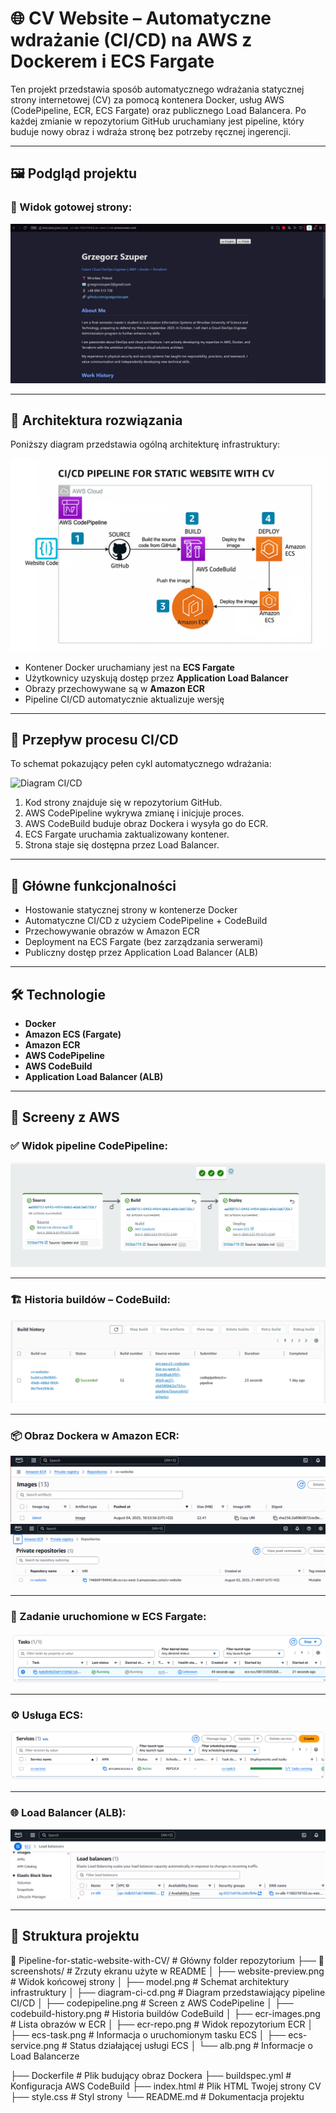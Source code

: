 # 🌐 CV Website – Automatyczne wdrażanie (CI/CD) na AWS z Dockerem i ECS Fargate

Ten projekt przedstawia sposób automatycznego wdrażania statycznej strony internetowej (CV) za pomocą kontenera Docker, usług AWS (CodePipeline, ECR, ECS Fargate) oraz publicznego Load Balancera. Po każdej zmianie w repozytorium GitHub uruchamiany jest pipeline, który buduje nowy obraz i wdraża stronę bez potrzeby ręcznej ingerencji.

---

## 🖼️ Podgląd projektu

### 📄 Widok gotowej strony:

![Widok strony](screenshots/website-preview.png)

---

## 🧭 Architektura rozwiązania

Poniższy diagram przedstawia ogólną architekturę infrastruktury:

![Model architektury](screenshots/model.png)

- Kontener Docker uruchamiany jest na **ECS Fargate**
- Użytkownicy uzyskują dostęp przez **Application Load Balancer**
- Obrazy przechowywane są w **Amazon ECR**
- Pipeline CI/CD automatycznie aktualizuje wersję

---

## 🔄 Przepływ procesu CI/CD

To schemat pokazujący pełen cykl automatycznego wdrażania:

![Diagram CI/CD](screenshots/diagram-ci-cd.png)

1. Kod strony znajduje się w repozytorium GitHub.
2. AWS CodePipeline wykrywa zmianę i inicjuje proces.
3. AWS CodeBuild buduje obraz Dockera i wysyła go do ECR.
4. ECS Fargate uruchamia zaktualizowany kontener.
5. Strona staje się dostępna przez Load Balancer.

---

## 🚀 Główne funkcjonalności

- Hostowanie statycznej strony w kontenerze Docker
- Automatyczne CI/CD z użyciem CodePipeline + CodeBuild
- Przechowywanie obrazów w Amazon ECR
- Deployment na ECS Fargate (bez zarządzania serwerami)
- Publiczny dostęp przez Application Load Balancer (ALB)

---

## 🛠️ Technologie

- **Docker**
- **Amazon ECS (Fargate)**
- **Amazon ECR**
- **AWS CodePipeline**
- **AWS CodeBuild**
- **Application Load Balancer (ALB)**

---

## 📸 Screeny z AWS

### ✅ Widok pipeline CodePipeline:

![CodePipeline](screenshots/codepipeline.png)

---

### 🏗️ Historia buildów – CodeBuild:

![Build history](screenshots/codebuild-history.png)

---

### 📦 Obraz Dockera w Amazon ECR:

![ECR – obrazy](screenshots/ecr-images.png)
![ECR – repozytorium](screenshots/ecr-repo.png)

---

### 🚢 Zadanie uruchomione w ECS Fargate:

![ECS Task](screenshots/ecs-task.png)

---

### ⚙️ Usługa ECS:

![ECS Service](screenshots/ecs-service.png)

---

### 🌐 Load Balancer (ALB):

![Load Balancer](screenshots/alb.png)

---

## 📂 Struktura projektu

📁 Pipeline-for-static-website-with-CV/     # Główny folder repozytorium
├── 📁 screenshots/                         # Zrzuty ekranu użyte w README
│   ├── website-preview.png                # Widok końcowej strony
│   ├── model.png                          # Schemat architektury infrastruktury
│   ├── diagram-ci-cd.png                  # Diagram przedstawiający pipeline CI/CD
│   ├── codepipeline.png                   # Screen z AWS CodePipeline
│   ├── codebuild-history.png              # Historia buildów CodeBuild
│   ├── ecr-images.png                     # Lista obrazów w ECR
│   ├── ecr-repo.png                       # Widok repozytorium ECR
│   ├── ecs-task.png                       # Informacja o uruchomionym tasku ECS
│   ├── ecs-service.png                    # Status działającej usługi ECS
│   └── alb.png                            # Informacje o Load Balancerze

├── Dockerfile                             # Plik budujący obraz Dockera
├── buildspec.yml                          # Konfiguracja AWS CodeBuild
├── index.html                             # Plik HTML Twojej strony CV
├── style.css                              # Styl strony
└── README.md                              # Dokumentacja projektu
